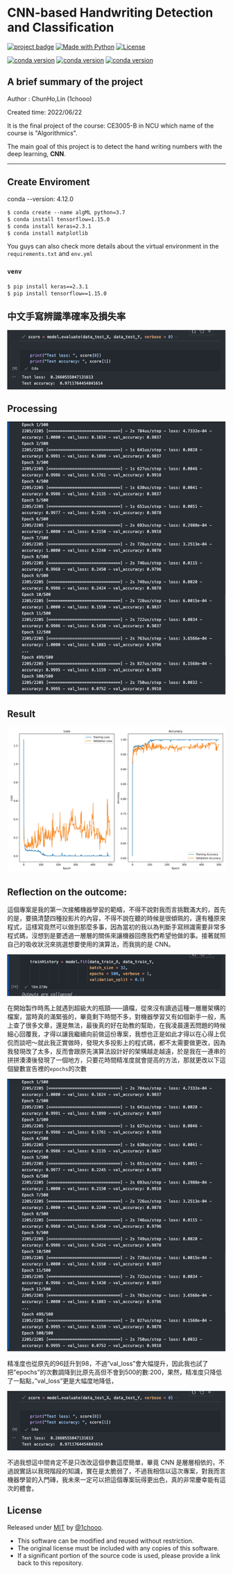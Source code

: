# CNN-based Handwriting Detection and Classification

[![project badge](https://img.shields.io/badge/1chooo-CNN__Handwriting__Dection-informational)](https://github.com/1chooo/CNN-handwriting-dection)
[![Made with Python](https://img.shields.io/badge/Python-=3.7-blue?logo=python&logoColor=white)](https://python.org "Go to Python homepage")
[![License](https://img.shields.io/badge/License-MIT-blue)](./LICENSE "Go to license section")

[![conda version](https://img.shields.io/badge/conda-342B029.svg?&style=for-the-badge&logo=anaconda&logoColor=white)](https://docs.conda.io/en/latest/#)
[![conda version](https://img.shields.io/badge/TensorFlow-FF6F00?style=for-the-badge&logo=tensorflow&logoColor=white)](https://www.tensorflow.org/)
[![conda version](https://img.shields.io/badge/Keras-FF0000?style=for-the-badge&logo=keras&logoColor=white)](https://keras.io/)

## A brief summary of the project
Author : ChunHo,Lin (1chooo)  

Created time: 2022/06/22  

It is the final project of the course: CE3005-B in NCU which name of the course is "Algorithmics". 

The main goal of this project is to detect the hand writing numbers with the deep learning, **CNN**.

---

## Create Enviroment

conda --version: 4.12.0
 
```
$ conda create --name algML python=3.7
$ conda install tensorflow=1.15.0
$ conda install keras=2.3.1
$ conda install matplotlib
```

You guys can also check more details about the virtual environment in the `requirements.txt` and `env.yml`

### `venv`

```
$ pip install keras==2.3.1
$ pip install tensorflow==1.15.0
```
## 中文手寫辨識準確率及損失率

![plot](img/loss_and_accuracy.png)


## Processing

![plot](img/process.png)

## Result

![result](img/results.jpg)

## Reflection on the outcome: 

這個專案是我的第一次接觸機器學習的範疇，不得不說對我而言挑戰滿大的，首先的是，要搞清楚四種投影片的內容，不得不說在聽的時候是很傾珮的，還有種原來程式，這樣寫竟然可以做到那麼多事，因為當初的我以為判斷手寫辨識需要非常多程式碼，沒想到是要透過一層層的關係來讓機器回應我們希望他做的事。接著就照自己的吸收狀況來挑選想要使用的演算法，而我挑的是 CNN。

![](img/thought1.png)

在開始製作時馬上就遇到超級大的瓶頸——讀檔，從來沒有讀過這種一層層架構的檔案，當時真的滿緊張的，畢竟剩下時間不多，對機器學習又有如個新手一般，馬上查了很多文章，還是無法，最後真的好在助教的幫助，在我凌晨還丟問題的時候細心回覆我，才得以讓我繼續向前做這份專案，我想也正是如此才得以在心得上侃侃而談吧～就此我正實做時，發現大多投影上的程式碼，都不太需要做更改，因為我發現改了太多，反而會跟原先演算法設計好的架構越走越遠，於是我在一連串的拼拼湊湊後發現了一個地方，只要花時間精准度就會提高的方法，那就更改以下這個變數宣告裡的`epochs`的次數

![](img/thought2.png)

精准度也從原先的96廷升到98，不過”val_loss”會大幅提升，因此我也試了把”epochs”的次數調降到比原先高但不會到500的數:200，果然，精准度只降低了一點點，”val_loss”更是大幅度地降低，

![](img/thought3.png)

不過我想這中間肯定不是只改改這個參數這麼簡單，畢竟 CNN 是層層相依的，不過說實話以我現階段的知識，實在是太脆弱了，不過我相信以這次專案，對我而言機器學習的入門磚，我未來一定可以把這個專案玩得更出色，真的非常慶幸能有這次的體會。

## License

Released under [MIT](./LICENSE) by [@1chooo](https://github.com/1chooo).

- This software can be modified and reused without restriction.
- The original license must be included with any copies of this software.
- If a significant portion of the source code is used, please provide a link back to this repository.
